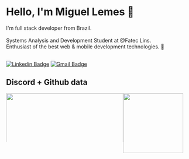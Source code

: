 # Hello, I'm Miguel Lemes 👋

<div>
  I'm full stack developer from Brazil.</br></br>
  Systems Analysis and Development Student at @Fatec Lins.</br>
  Enthusiast of the best web & mobile development technologies. 👾</br></br>
</div>


[![Linkedin Badge](https://img.shields.io/badge/-Miguel%20Lemes-6b21a8?style=flat-square&logo=Linkedin&logoColor=white&link=https://www.linkedin.com/in/migueelzz/)](https://www.linkedin.com/in/migueelzz/) 
[![Gmail Badge](https://img.shields.io/badge/-miguel.hlemes.s@gmail.com-6b21a8?style=flat-square&logo=Gmail&logoColor=white&link=mailto:miguel.hlemes.s@gmail.com)](mailto:miguel.hlemes.s@gmail.com)


## Discord + Github data

<div style="display: flex; flex-direction: column">
  <div style="display: flex; flex-direction: row">
    <img
	style="min-width: 134px; max-height: 134px;"
	 width="320"
        src="https://lanyard-profile-readme.vercel.app/api/328518629207441418?theme=dark&bg=000000&animated=false&borderRadius=10px"
     />
     <img
	style="min-width: 164px;"
	height="164"
        src="https://streak-stats.demolab.com/?user=migueelzz&theme=midnight_purple&hide_border=true&date_format=M%20j%5B%2C%20Y%5D"
      />
   </div>
</div>



